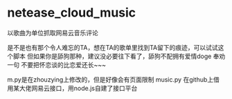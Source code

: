 # netease_cloud_music
以歌曲为单位抓取网易云音乐评论

是不是也有那个令人难忘的TA，想在TA的歌单里找到TA留下的痕迹，可以试试这个脚本
但如果你是舔狗那种，建议没必要往下看了，舔狗不配拥有爱情doge
奉劝一句   不要把怀恋谈的比恋爱还长~~~

m.py是在zhouzying上修改的，但是好像会有页面限制
music.py 在github上借用某大佬网易云接口，用node.js自建了接口平台

